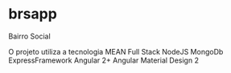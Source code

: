 # brsapp
Bairro Social

O projeto utiliza a tecnologia MEAN Full Stack
NodeJS
MongoDb
ExpressFramework 
Angular 2+
Angular Material Design 2

